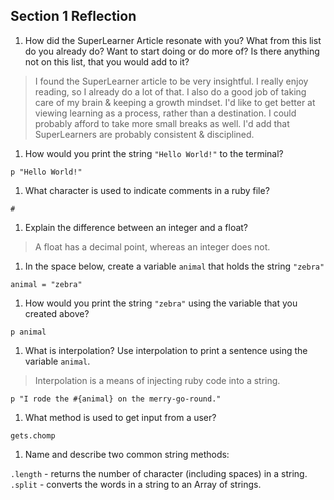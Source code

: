 ## Section 1 Reflection

1. How did the SuperLearner Article resonate with you? What from this list do you already do? Want to start doing or do more of? Is there anything not on this list, that you would add to it?

> I found the SuperLearner article to be very insightful. I really enjoy reading,
so I already do a lot of that. I also do a good job of taking care of my brain &
keeping a growth mindset. I'd like to get better at viewing learning as a process, rather than a destination. I could probably afford to take more small breaks as well. I'd add that SuperLearners are probably consistent & disciplined.  

1. How would you print the string `"Hello World!"` to the terminal?

`p "Hello World!"`

1. What character is used to indicate comments in a ruby file?

`#`

1. Explain the difference between an integer and a float?

> A float has a decimal point, whereas an integer does not.

1. In the space below, create a variable `animal` that holds the string `"zebra"`

`animal = "zebra"`

1. How would you print the string `"zebra"` using the variable that you created above?

`p animal`

1. What is interpolation? Use interpolation to print a sentence using the variable `animal`.

> Interpolation is a means of injecting ruby code into a string.

`p "I rode the #{animal} on the merry-go-round."`

1. What method is used to get input from a user?

`gets.chomp`

1. Name and describe two common string methods:

`.length` - returns the number of character (including spaces) in a string.
<br />
`.split` - converts the words in a string to an Array of strings.
